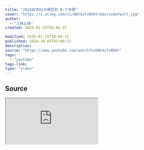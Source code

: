 ```yaml
---
title: "2024自学AI大模型的-8-个步骤"
cover: "https://i.ytimg.com/vi/ONV4uTxRD6Y/maxresdefault.jpg"
author:
  - "土妹土妹"
created: 2025-01-15T10:05:37

modified: 2025-01-15T10:06:11
published: 2024-10-05T03:00:11
description:
source: "https://www.youtube.com/watch?v=ONV4uTxRD6Y"
tags:
  - "youtube"
tags-link:
type: "video"
---
```


## Source

<iframe src="https://www.youtube.com/embed/ONV4uTxRD6Y" allow="accelerometer; autoplay; clipboard-write; encrypted-media; gyroscope; picture-in-picture; web-share" referrerpolicy="strict-origin-when-cross-origin" allowfullscreen/><center>via: <a href='https://www.youtube.com/watch?v=ONV4uTxRD6Y' target='_blank' class='external-link'>https://www.youtube.com/watch?v=ONV4uTxRD6Y</a></center>

## Notes

1. 直接上手玩 AI 产品
2. 学一套系统的大模型课程
3. 自己动手做 AI 机器人
4. IDE Cursor/Copilot
5. 本地跑大模型
6. 学 Langchain
7. 系统学 RAG
8. 系统学 Prompt

### 提示工程
- 覆盖
    - gpt-4o
    - 豆包
- 系统性
    - 李宏毅 生成式 AI
